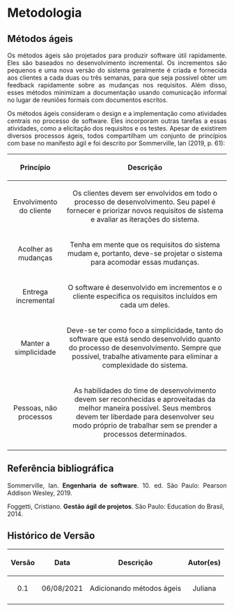 # Metodologia

## Métodos ágeis
<p style='text-align: justify;'>
    Os métodos ágeis são projetados para produzir software útil rapidamente. Eles são baseados no desenvolvimento incremental. Os incrementos são pequenos e uma nova versão do sistema geralmente é criada e fornecida aos clientes a cada duas ou três semanas, para que seja possível obter um feedback rapidamente sobre as mudanças nos requisitos. Além disso, esses métodos minimizam a documentação usando comunicação informal no lugar de reuniões formais com documentos escritos.
</p>

<p style='text-align: justify;'> 
    Os métodos ágeis consideram o design e a implementação como atividades centrais no processo de software. Eles incorporam outras tarefas a essas atividades, como a elicitação dos requisitos e os testes. Apesar de existirem diversos processos ágeis, todos compartilham um conjunto de princípios com base no manifesto ágil e foi descrito por Sommerville, Ian (2019, p. 61):
</p>

   
|<p style='text-align: center;'> Princípio </p>| <p style='text-align: center;'> Descrição </p>|
|---|---|
|<p style='text-align: center;'> Envolvimento do cliente </p>| <p style='text-align: center;'>Os clientes devem ser envolvidos em todo o processo de desenvolvimento. Seu papel é fornecer e priorizar novos requisitos de sistema e avaliar as iterações do sistema. </p>|
|<p style='text-align: center;'>Acolher as mudanças </p>|<p style='text-align: center;'>Tenha em mente que os requisitos do sistema mudam e, portanto, deve-se projetar o sistema para acomodar essas mudanças. </p>|
|<p style='text-align: center;'>Entrega incremental </p>|<p style='text-align: center;'>O software é desenvolvido em incrementos e o cliente especifica os requisitos incluídos em cada um deles.</p>|
|<p style='text-align: center;'>Manter a simplicidade</p>|<p style='text-align: center;'>Deve-se ter como foco a simplicidade, tanto do software que está sendo desenvolvido quanto do processo de desenvolvimento. Sempre que possível, trabalhe ativamente para eliminar a complexidade do sistema.|
|<p style='text-align: center;'>Pessoas, não processos</p>|<p style='text-align: center;'>As habilidades do time de desenvolvimento devem ser reconhecidas e aproveitadas da melhor maneira possível. Seus membros devem ter liberdade para desenvolver seu modo próprio de trabalhar sem se prender a processos determinados.</p>|
|||


## Referência bibliográfica
<p style='text-align: justify;'> 
Sommerville, Ian. <b>Engenharia de software</b>. 10. ed. São Paulo: Pearson Addison Wesley, 2019.

Foggetti, Cristiano. <b>Gestão ágil de projetos</b>. São Paulo: Education do Brasil, 2014.
</p>

## Histórico de Versão

|<p style='text-align: center;'>Versão</p>|<p style='text-align: center;'>Data</p>|<p style='text-align: center;'>Descrição</p>|<p style='text-align: center;'>Autor(es)</p>|
|:-:|---|---|---|
|<p style='text-align: center;'>0.1</p>|<p style='text-align: center;'>06/08/2021</p>|<p style='text-align: center;'>Adicionando métodos ágeis</p>|<p style='text-align: center;'>Juliana</p>|
||||